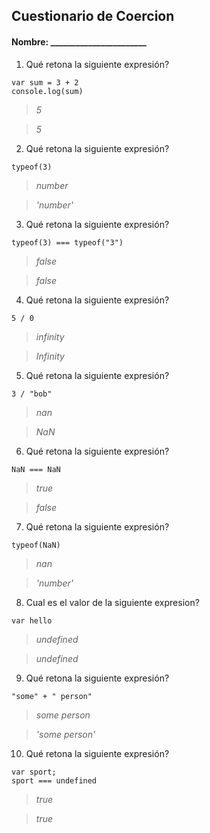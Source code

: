 ## Cuestionario de Coercion
#### Nombre: _______________________

1. Qué retona la siguiente expresión?
```
var sum = 3 + 2
console.log(sum)
```

> _5_

> _5_

2. Qué retona la siguiente expresión?
```
typeof(3)
```

> _number_

> _'number'_

3. Qué retona la siguiente expresión?
```
typeof(3) === typeof("3")
```
> _false_

> _false_

4. Qué retona la siguiente expresión?
```
5 / 0
```

> _infinity_

> _Infinity_

5. Qué retona la siguiente expresión?
```
3 / "bob"
```

> _nan_

> _NaN_

6. Qué retona la siguiente expresión?
```
NaN === NaN
```

> _true_

> _false_

7. Qué retona la siguiente expresión?
```
typeof(NaN)
```

> _nan_

> _'number'_

8. Cual es el valor de la siguiente expresion?
```
var hello
```

> _undefined_

> _undefined_

9. Qué retona la siguiente expresión?
```
"some" + " person"
```

> _some person_

> _'some person'_

10. Qué retona la siguiente expresión?
```
var sport; 
sport === undefined
```

> _true_

> _true_


